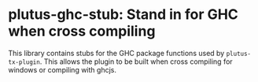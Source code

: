 # plutus-ghc-stub: Stand in for GHC when cross compiling

This library contains stubs for the GHC package functions
used by `plutus-tx-plugin`. This allows the plugin
to be built when cross compiling for windows or
compiling with ghcjs.
